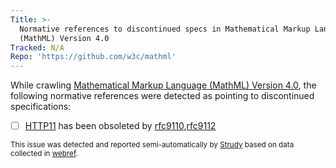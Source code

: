 ```yaml
---
Title: >-
  Normative references to discontinued specs in Mathematical Markup Language
  (MathML) Version 4.0
Tracked: N/A
Repo: 'https://github.com/w3c/mathml'
---
```


While crawling [Mathematical Markup Language (MathML) Version 4.0](https://w3c.github.io/mathml/), the following normative references were detected as pointing to discontinued specifications:
* [ ] [HTTP11](https://httpwg.org/specs/rfc7230.html) has been obsoleted by [rfc9110](https://httpwg.org/specs/rfc9110.html),[rfc9112](https://httpwg.org/specs/rfc9112.html)

<sub>This issue was detected and reported semi-automatically by [Strudy](https://github.com/w3c/strudy/) based on data collected in [webref](https://github.com/w3c/webref/).</sub>
